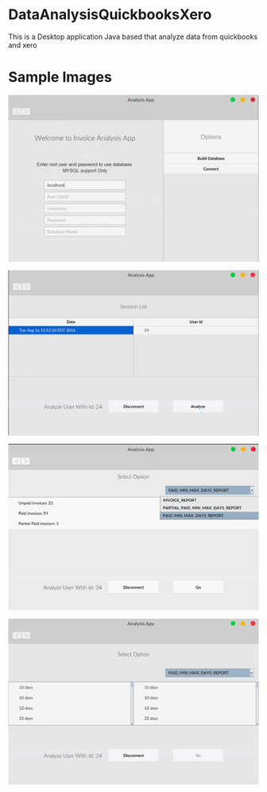 # DataAnalysisQuickbooksXero
This is a Desktop application Java based that analyze data from quickbooks and xero
# Sample Images
![Analysis Desktop App](img/App.png)

![Analysis Desktop App](img/session_list.png)

![Analysis Desktop App](img/invoice_list.png)

![Analysis Desktop App](img/min_max_days.png)
